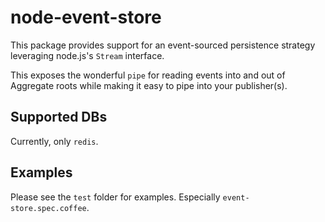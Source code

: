 node-event-store
================

This package provides support for an event-sourced persistence strategy leveraging node.js's `Stream` interface.

This exposes the wonderful `pipe` for reading events into and out of Aggregate roots while making it easy to pipe into your publisher(s).

## Supported DBs

Currently, only `redis`.

## Examples

Please see the `test` folder for examples. Especially `event-store.spec.coffee`.


